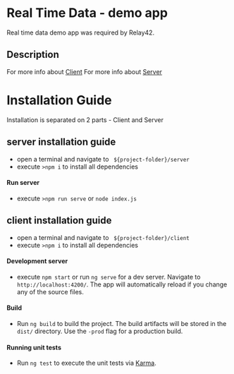 # Real Time Data - demo app

Real time data demo app was required by Relay42.

## Description

For more info about [Client](https://github.com/Emilion/real-time-data/tree/master/client)
For more info about [Server](https://github.com/Emilion/real-time-data/tree/master/server)

# Installation Guide

Installation is separated on 2 parts - Client and Server

## server installation guide

* open a terminal and navigate to ` ${project-folder}/server`
* execute `>npm i` to install all dependencies
#### Run server
* execute `>npm run serve` or `node index.js`

## client installation guide

* open a terminal and navigate to ` ${project-folder}/client`
* execute `>npm i` to install all dependencies

#### Development server
* execute `npm start` or run `ng serve` for a dev server. Navigate to `http://localhost:4200/`. The app will automatically reload if you change any of the source files.

#### Build

* Run `ng build` to build the project. The build artifacts will be stored in the `dist/` directory. Use the `-prod` flag for a production build.

#### Running unit tests

* Run `ng test` to execute the unit tests via [Karma](https://karma-runner.github.io).
